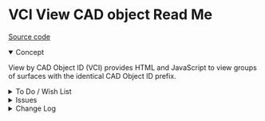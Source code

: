 # VCI View CAD object Read Me

[Source code]( https://github.com/ladybug-tools/spider-gbxml-tools/blob/master/spider-gbxml-viewer/v-0-17-01/js-view-gbxml/vci-view-cad-object-id.js )

<details open >

<summary>Concept</summary>

View by CAD Object ID (VCI) provides HTML and JavaScript to view groups of surfaces with the identical CAD Object ID prefix.

</details>

<details>

<summary>To Do / Wish List</summary>


</details>

<details>

<summary>Issues</summary>


</details>

<details>

<summary>Change Log</summary>

### 2019-07-30 ~ Theo

VCI 0.17.01-1vci js

* R: Clean up / simplify


### 2019-07-30 ~ Theo

VCI 0.17.01-0vci

* R: First commit

</details>
